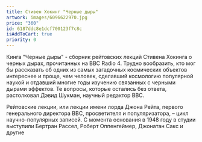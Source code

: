 ```yaml
---
title: Стивен Хокинг "Черные дыры"
artwork: images/6096622970.jpg
price: "360"
id: 6187ddc8e1dcf700123f7c8c
isAddToCart: true
priority: 0
---
```

Кинга  "Черные дыры" - сборник рейтовских лекций Стивена Хокинга о черных дырах, прочитанных на BBC Radio 4. Трудно вообразить, кто мог бы рассказать об одних из самых загадочных космических объектов интереснее и проще, чем человек, сделавший космологию популярной наукой и отдавший многие годы изучению связанных с черными дырами эффектов. Те вопросы, которые остались без ответа, растолковал Дэвид Шукман, научный редактор BBC.

Рейтовские лекции, или лекции имени лорда Джона Рейта, первого генерального директора BBC, просветителя и популяризатора, – цикл научно-популярных записей. С момента основания в 1948 году в студии выступили Бертран Рассел, Роберт Оппенгеймер, Джонатан Сакс и другие